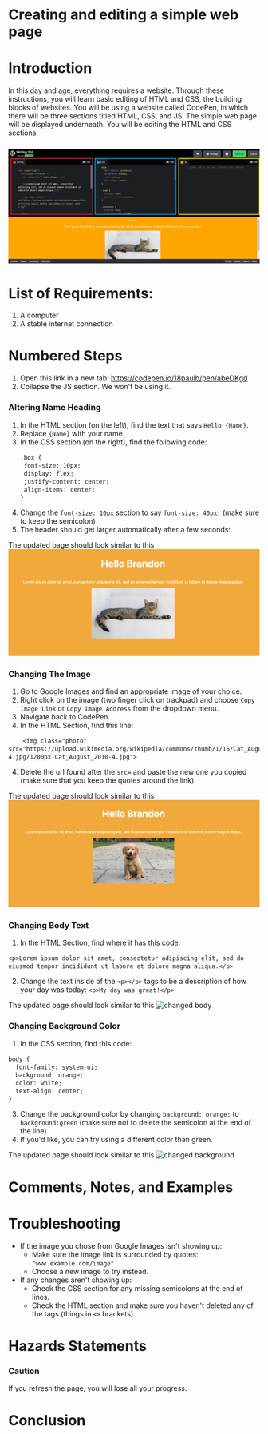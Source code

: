 # Creating and editing a simple web page

# Introduction
In this day and age, everything requires a website. Through these instructions, you will learn basic editing of HTML and CSS, the building blocks of websites. You will be using a website called CodePen, in which there will be three sections titled HTML, CSS, and JS. The simple web page will be displayed underneath. You will be editing the HTML and CSS sections.

![codepen full screenshot](./Introduction.jpg)

# List of Requirements:
1. A computer
2. A stable internet connection

# Numbered Steps
1. Open this link in a new tab: https://codepen.io/18paulb/pen/abeOKgd
2. Collapse the JS section. We won't be using it.

### Altering Name Heading
1. In the HTML section (on the left), find the text that says `Hello {Name}`.
2. Replace `{Name}` with your name.
3. In the CSS section (on the right), find the following code:
   ```
   .box {
    font-size: 10px;
    display: flex;
    justify-content: center;
    align-items: center;
   }
   ```
4. Change the `font-size: 10px` section to say `font-size: 40px;` (make sure to keep the semicolon)
5. The header should get larger automatically after a few seconds:

The updated page should look similar to this
![changed header](./images/changedHeader.png)

### Changing The Image
1. Go to Google Images and find an appropriate image of your choice.
2. Right click on the image (two finger click on trackpad) and choose `Copy Image Link` or `Copy Image Address` from the dropdown menu.
3. Navigate back to CodePen.
4. In the HTML Section, find this line:
```
    <img class="photo" src="https://upload.wikimedia.org/wikipedia/commons/thumb/1/15/Cat_August_2010-4.jpg/1200px-Cat_August_2010-4.jpg">
```
4. Delete the url found after the `src=` and paste the new one you copied (make sure that you keep the quotes around the link).

The updated page should look similar to this
![changed image](./images/changedImage.png)

### Changing Body Text
1. In the HTML Section, find where it has this code:
```
<p>Lorem ipsum dolor sit amet, consectetur adipiscing elit, sed do eiusmod tempor incididunt ut labore et dolore magna aliqua.</p>
```
2. Change the text inside of the `<p></p>` tags to be a description of how your day was today:
   ```<p>My day was great!</p>```

The updated page should look similar to this
![changed body](./images/changedText.png)

### Changing Background Color
1. In the CSS section, find this code:
```
body {
  font-family: system-ui;
  background: orange;
  color: white;
  text-align: center;
}
```
3. Change the background color by changing `background: orange;` to `background:green` (make sure not to delete the semicolon at the end of the line)
4. If you'd like, you can try using a different color than green.

The updated page should look similar to this
![changed background](./images/changedBackground.png)

# Comments, Notes, and Examples

# Troubleshooting
 - If the image you chose from Google Images isn't showing up:
    - Make sure the image link is surrounded by quotes: `"www.example.com/image"`
    - Choose a new image to try instead.
 - If any changes aren't showing up:
    - Check the CSS section for any missing semicolons at the end of lines.
    - Check the HTML section and make sure you haven't deleted any of the tags (things in `<>` brackets)

# Hazards Statements

### Caution 
If you refresh the page, you will lose all your progress.

# Conclusion
